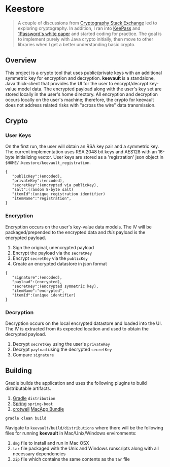 # Keestore

>A couple of discussions from [Cryptography Stack Exchange](https://crypto.stackexchange.com/) led to exploring cryptography. In addition, I ran into [KeePass](https://www.codeproject.com/Articles/5489/KeePass-Password-Safe) and [1Password's white paper](https://1password.com/files/1Password%20for%20Teams%20White%20Paper.pdf) and started coding for practice. The goal is to implement purely with Java crypto initially, then move to other libraries when I get a better understanding basic crypto.

## Overview
This project is a crypto tool that uses public/private keys with an additional symmetric key for encryption and decryption. **keevault** is a standalone, Java thick-client that provides the UI for the user to encrypt/decrypt key-value model data. The encrypted payload along with the user's key set are stored locally in the user's home directory. All encryption and decryption occurs locally on the user's machine; therefore, the crypto for keevault does not address related risks with "across the wire" data transmission.

## Crypto

### User Keys
On the first run, the user will obtain an RSA key pair and a symmetric key. The current implementation uses RSA 2048 bit keys and AES128 with an 16-byte initializing vector. User keys are stored as a 'registration' json object in `$HOME/.keestore/keevault_registration`.

```
{
   "publicKey":(encoded),
   "privateKey":(encoded),
   "secretKey":(encrypted via publicKey),
   "salt":(random 8-byte salt)
   "itemId":(unique registration identifier)
   "itemName":"registration",
}
```

### Encryption
Encryption occurs on the user's key-value data models. The IV will be packaged/prepended to the encrypted data and _this_ payload is the encrypted payload.

1. Sign the original, unencrypted payload
2. Encrypt the payload via the `secretKey`
3. Encrypt `secretKey` via the `publicKey`
4. Create an encrypted datastore in json format

```
{
   "signature":(encoded),
   "payload":(encrypted),
   "secretKey":(encrypted symmetric key),
   "itemName":"encrypted",
   "itemId":(unique identifier)
}
```

### Decryption
Decryption occurs on the local encrypted datastore and loaded into the UI. The IV is extracted from its expected location and used to obtain the decrypted payload.

1. Decrypt `secretKey` using the user's `privateKey`
2. Decrypt `payload` using the decrypted `secretKey`
3. Compare `signature`

## Building
Gradle builds the application and uses the following plugins to build distributable artifacts.

1. [Gradle](https://docs.gradle.org/current/userguide/distribution_plugin.html) `distribution`
2. [Spring](https://docs.spring.io/spring-boot/docs/current/reference/html/build-tool-plugins-gradle-plugin.html) `spring-boot`
3. [crotwell](https://github.com/crotwell) [MacApp Bundle](https://github.com/crotwell/gradle-macappbundle)

```
gradle clean build
```

Navigate to `keevault/build/distributions` where there will be the following files for running **keevault** in Mac/Unix/Windows environments:

1. `dmg` file to install and run in Mac OSX
2. `tar` file packaged with the Unix and Windows runscripts along with all necessary dependencies
3. `zip` file which contains the same contents as the `tar` file
